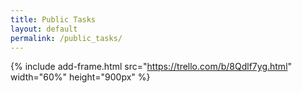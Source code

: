 ```yaml
---
title: Public Tasks
layout: default
permalink: /public_tasks/
---
```


{% include add-frame.html
  src="https://trello.com/b/8Qdlf7yg.html"
  width="60%"
  height="900px" %}
